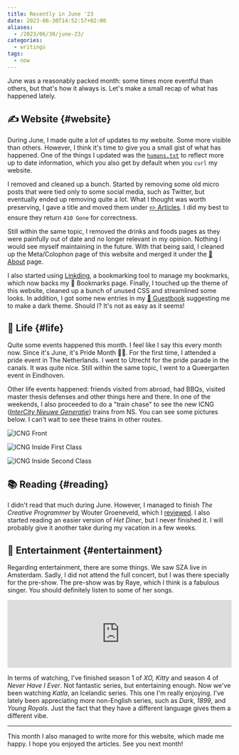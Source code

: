 ```yaml
---
title: Recently in June '23
date: 2023-06-30T14:52:57+02:00
aliases:
  - /2023/06/30/june-23/
categories:
  - writings
tags:
  - now
---
```


June was a reasonably packed month: some times more eventful than others, but that's how it always is. Let's make a small recap of what has happened lately.

<!--more-->

## ✍️ Website {#website}

During June, I made quite a lot of updates to my website. Some more visible than others. However, I think it's time to give you a small gist of what has happened. One of the things I updated was the [`humans.txt`](/humans.txt) to reflect more up to date information, which you also get by default when you `curl` my website.

I removed and cleaned up a bunch. Started by removing some old micro posts that were tied only to some social media, such as Twitter, but eventually ended up removing quite a lot. What I thought was worth preserving, I gave a title and moved them under [✏️ Articles](/writings/). I did my best to ensure they return `410 Gone` for correctness.

Still within the same topic, I removed the drinks and foods pages as they were painfully out of date and no longer relevant in my opinion. Nothing I would see myself maintaining in the future. With that being said, I cleaned up the Meta/Colophon page of this website and merged it under the [🧁 About](/about/) page.

I also started using [Linkding](https://github.com/sissbruecker/linkding), a bookmarking tool to manage my bookmarks, which now backs my 🔖 Bookmarks page. Finally, I touched up the theme of this website, cleaned up a bunch of unused CSS and streamlined some looks. In addition, I got some new entries in my [📖 Guestbook](/guestbook/) suggesting me to make a dark theme. Should I? It's not as easy as it seems!

## 🍄 Life {#life}

Quite some events happened this month. I feel like I say this every month now. Since it's June, it's Pride Month 🏳️‍🌈. For the first time, I attended a pride event in The Netherlands. I went to Utrecht for the pride parade in the canals. It was quite nice. Still within the same topic, I went to a Queergarten event in Eindhoven.

Other life events happened: friends visited from abroad, had BBQs, visited master thesis defenses and other things here and there. In one of the weekends, I also proceeded to do a "train chase" to see the new ICNG ([*InterCity Nieuwe Generatie*](https://nl.wikipedia.org/wiki/Intercity_Nieuwe_Generatie)) trains from NS. You can see some pictures below. I can't wait to see these trains in other routes.

<div class='fg' style='grid-template-columns: repeat(3, 1fr);'>

![](image:2023-06-30-icng-front "ICNG Front")

![](image:2023-06-30-icng-inside-first "ICNG Inside First Class")

![](image:2023-06-30-icng-inside "ICNG Inside Second Class")

</div>

## 📚 Reading {#reading}

I didn't read that much during June. However, I managed to finish *The Creative Programmer* by Wouter Groeneveld, which I [reviewed](/2023/06/12/the-creative-programmer/). I also started reading an easier version of *Het Diner*, but I never finished it. I will probably give it another take during my vacation in a few weeks.

## 🍿 Entertainment {#entertainment}

Regarding entertainment, there are some things. We saw SZA live in Amsterdam. Sadly, I did not attend the full concert, but I was there specially for the pre-show. The pre-show was by Raye, which I think is a fabulous singer. You should definitely listen to some of her songs.

<iframe src='https://open.spotify.com/embed/album/3U8n8LzBx2o9gYXvvNq4uH'
  width='100%'
  height='152'
  frameBorder='0'
  allow='autoplay; clipboard-write; encrypted-media; picture-in-picture'
  loading='lazy' referrerpolicy='no-referrer'></iframe>

In terms of watching, I've finished season 1 of *XO, Kitty* and season 4 of *Never Have I Ever*. Not fantastic series, but entertaining enough. Now we've been watching *Katla*, an Icelandic series. This one I'm really enjoying. I've lately been appreciating more non-English series, such as *Dark*, *1899*, and *Young Royals*. Just the fact that they have a different language gives them a different vibe.

<hr>

This month I also managed to write more for this website, which made me happy. I hope you enjoyed the articles. See you next month!

